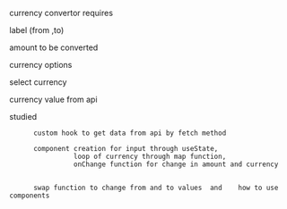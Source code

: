 currency convertor requires 

  label (from ,to)

  amount to be converted

  currency options

  select currency

  currency value from api

  studied  

          custom hook to get data from api by fetch method

          component creation for input through useState,  
                    loop of currency through map function, 
                    onChange function for change in amount and currency 


          swap function to change from and to values  and    how to use components
